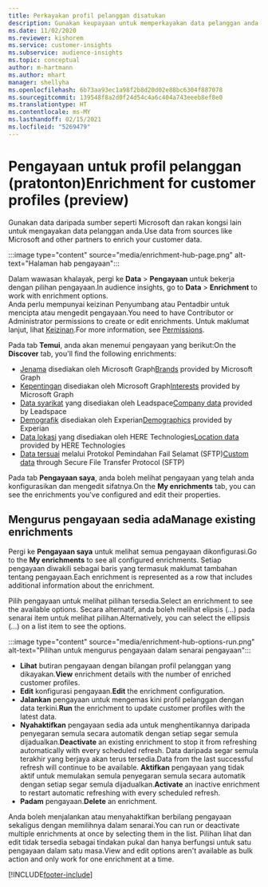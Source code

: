```yaml
---
title: Perkayakan profil pelanggan disatukan
description: Gunakan keupayaan untuk memperkayakan data pelanggan anda.
ms.date: 11/02/2020
ms.reviewer: kishorem
ms.service: customer-insights
ms.subservice: audience-insights
ms.topic: conceptual
author: m-hartmann
ms.author: mhart
manager: shellyha
ms.openlocfilehash: 6b73aa93ec1a98f2b8d20d02e88bc6304f887078
ms.sourcegitcommit: 139548f8a2d0f24d54c4a6c404a743eeeb8ef8e0
ms.translationtype: HT
ms.contentlocale: ms-MY
ms.lasthandoff: 02/15/2021
ms.locfileid: "5269479"
---
```

# <a name="enrichment-for-customer-profiles-preview"></a><span data-ttu-id="06c7f-103">Pengayaan untuk profil pelanggan (pratonton)</span><span class="sxs-lookup"><span data-stu-id="06c7f-103">Enrichment for customer profiles (preview)</span></span>

<span data-ttu-id="06c7f-104">Gunakan data daripada sumber seperti Microsoft dan rakan kongsi lain untuk mengayakan data pelanggan anda.</span><span class="sxs-lookup"><span data-stu-id="06c7f-104">Use data from sources like Microsoft and other partners to enrich your customer data.</span></span>

:::image type="content" source="media/enrichment-hub-page.png" alt-text="Halaman hab pengayaan":::

<span data-ttu-id="06c7f-106">Dalam wawasan khalayak, pergi ke **Data** > **Pengayaan** untuk bekerja dengan pilihan pengayaan.</span><span class="sxs-lookup"><span data-stu-id="06c7f-106">In audience insights, go to **Data** > **Enrichment** to work with enrichment options.</span></span>    
<span data-ttu-id="06c7f-107">Anda perlu mempunyai keizinan Penyumbang atau Pentadbir untuk mencipta atau mengedit pengayaan.</span><span class="sxs-lookup"><span data-stu-id="06c7f-107">You need to have Contributor or Administrator permissions to create or edit enrichments.</span></span> <span data-ttu-id="06c7f-108">Untuk maklumat lanjut, lihat [Keizinan](permissions.md).</span><span class="sxs-lookup"><span data-stu-id="06c7f-108">For more information, see [Permissions](permissions.md).</span></span>

<span data-ttu-id="06c7f-109">Pada tab **Temui**, anda akan menemui pengayaan yang berikut:</span><span class="sxs-lookup"><span data-stu-id="06c7f-109">On the **Discover** tab, you'll find the following enrichments:</span></span>

- <span data-ttu-id="06c7f-110">[Jenama](enrichment-microsoft-graph.md) disediakan oleh Microsoft Graph</span><span class="sxs-lookup"><span data-stu-id="06c7f-110">[Brands](enrichment-microsoft-graph.md) provided by Microsoft Graph</span></span>
- <span data-ttu-id="06c7f-111">[Kepentingan](enrichment-microsoft-graph.md) disediakan oleh Microsoft Graph</span><span class="sxs-lookup"><span data-stu-id="06c7f-111">[Interests](enrichment-microsoft-graph.md) provided by Microsoft Graph</span></span>
- <span data-ttu-id="06c7f-112">[Data syarikat](enrichment-leadspace.md) yang disediakan oleh Leadspace</span><span class="sxs-lookup"><span data-stu-id="06c7f-112">[Company data](enrichment-leadspace.md) provided by Leadspace</span></span>
- <span data-ttu-id="06c7f-113">[Demografik](enrichment-experian.md) disediakan oleh Experian</span><span class="sxs-lookup"><span data-stu-id="06c7f-113">[Demographics](enrichment-experian.md) provided by Experian</span></span>
- <span data-ttu-id="06c7f-114">[Data lokasi](enrichment-here.md) yang disediakan oleh HERE Technologies</span><span class="sxs-lookup"><span data-stu-id="06c7f-114">[Location data](enrichment-here.md) provided by HERE Technologies</span></span>
- <span data-ttu-id="06c7f-115">[Data tersuai](enrichment-SFTP-custom-import.md) melalui Protokol Pemindahan Fail Selamat (SFTP)</span><span class="sxs-lookup"><span data-stu-id="06c7f-115">[Custom data](enrichment-SFTP-custom-import.md) through Secure File Transfer Protocol (SFTP)</span></span>

<span data-ttu-id="06c7f-116">Pada tab **Pengayaan saya**, anda boleh melihat pengayaan yang telah anda konfigurasikan dan mengedit sifatnya.</span><span class="sxs-lookup"><span data-stu-id="06c7f-116">On the **My enrichments** tab, you can see the enrichments you've configured and edit their properties.</span></span>

## <a name="manage-existing-enrichments"></a><span data-ttu-id="06c7f-117">Mengurus pengayaan sedia ada</span><span class="sxs-lookup"><span data-stu-id="06c7f-117">Manage existing enrichments</span></span>

<span data-ttu-id="06c7f-118">Pergi ke **Pengayaan saya** untuk melihat semua pengayaan dikonfigurasi.</span><span class="sxs-lookup"><span data-stu-id="06c7f-118">Go to the **My enrichments** to see all configured enrichments.</span></span> <span data-ttu-id="06c7f-119">Setiap pengayaan diwakili sebagai baris yang termasuk maklumat tambahan tentang pengayaan.</span><span class="sxs-lookup"><span data-stu-id="06c7f-119">Each enrichment is represented as a row that includes additional information about the enrichment.</span></span>

<span data-ttu-id="06c7f-120">Pilih pengayaan untuk melihat pilihan tersedia.</span><span class="sxs-lookup"><span data-stu-id="06c7f-120">Select an enrichment to see the available options.</span></span> <span data-ttu-id="06c7f-121">Secara alternatif, anda boleh melihat elipsis (...) pada senarai item untuk melihat pilihan.</span><span class="sxs-lookup"><span data-stu-id="06c7f-121">Alternatively, you can select the ellipsis (...) on a list item to see the options.</span></span>

:::image type="content" source="media/enrichment-hub-options-run.png" alt-text="Pilihan untuk mengurus pengayaan dalam senarai pengayaan":::

- <span data-ttu-id="06c7f-123">**Lihat** butiran pengayaan dengan bilangan profil pelanggan yang dikayakan.</span><span class="sxs-lookup"><span data-stu-id="06c7f-123">**View** enrichment details with the number of enriched customer profiles.</span></span>
- <span data-ttu-id="06c7f-124">**Edit** konfigurasi pengayaan.</span><span class="sxs-lookup"><span data-stu-id="06c7f-124">**Edit** the enrichment configuration.</span></span>
- <span data-ttu-id="06c7f-125">**Jalankan** pengayaan untuk mengemas kini profil pelanggan dengan data terkini.</span><span class="sxs-lookup"><span data-stu-id="06c7f-125">**Run** the enrichment to update customer profiles with the latest data.</span></span>
- <span data-ttu-id="06c7f-126">**Nyahaktifkan** pengayaan sedia ada untuk menghentikannya daripada penyegaran semula secara automatik dengan setiap segar semula dijadualkan.</span><span class="sxs-lookup"><span data-stu-id="06c7f-126">**Deactivate** an existing enrichment to stop it from refreshing automatically with every scheduled refresh.</span></span> <span data-ttu-id="06c7f-127">Data daripada segar semula terakhir yang berjaya akan terus tersedia.</span><span class="sxs-lookup"><span data-stu-id="06c7f-127">Data from the last successful refresh will continue to be available.</span></span> <span data-ttu-id="06c7f-128">**Aktifkan** pengayaan yang tidak aktif untuk memulakan semula penyegaran semula secara automatik dengan setiap segar semula dijadualkan.</span><span class="sxs-lookup"><span data-stu-id="06c7f-128">**Activate** an inactive enrichment to restart automatic refreshing with every scheduled refresh.</span></span>
- <span data-ttu-id="06c7f-129">**Padam** pengayaan.</span><span class="sxs-lookup"><span data-stu-id="06c7f-129">**Delete** an enrichment.</span></span>

<span data-ttu-id="06c7f-130">Anda boleh menjalankan atau menyahaktifkan berbilang pengayaan sekaligus dengan memilihnya dalam senarai.</span><span class="sxs-lookup"><span data-stu-id="06c7f-130">You can run or deactivate multiple enrichments at once by selecting them in the list.</span></span> <span data-ttu-id="06c7f-131">Pilihan lihat dan edit tidak tersedia sebagai tindakan pukal dan hanya berfungsi untuk satu pengayaan dalam satu masa.</span><span class="sxs-lookup"><span data-stu-id="06c7f-131">View and edit options aren't available as bulk action and only work for one enrichment at a time.</span></span>


[!INCLUDE[footer-include](../includes/footer-banner.md)]